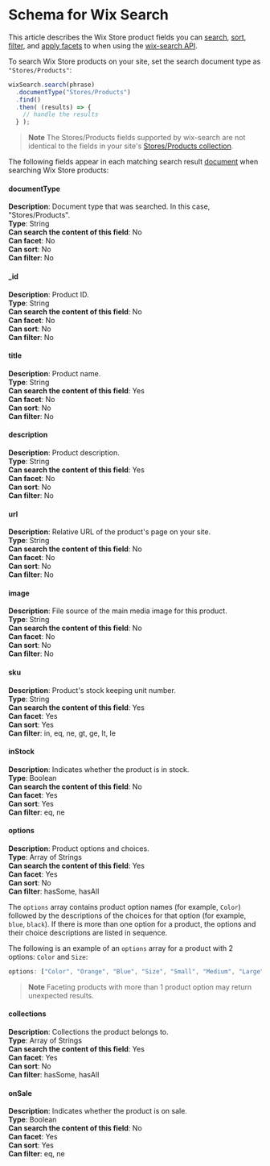 <!-- This article was published using the Doc Push single-sourcing tool. Any changes to this article MUST be made in the source file. Find it at www.github.com/wix-private/velo-docs.-->



# Schema for Wix Search





This article describes the Wix Store product fields you can [search](https://www.wix.com/velo/reference/wix-search.html#search), [sort](https://www.wix.com/velo/reference/wix-search.WixSearchBuilder.html#ascending), [filter](https://www.wix.com/velo/reference/wix-search.html#filter), and [apply facets](https://www.wix.com/velo/reference/wix-search.WixSearchBuilder.html#facets) to when using the [wix-search API](https://www.wix.com/velo/reference/wix-search.html).

To search Wix Store products on your site, set the search document type as `"Stores/Products"`:

```javascript
wixSearch.search(phrase)
  .documentType("Stores/Products")
  .find()
  .then( (results) => {
    // handle the results
  } );
```

> **Note**
> The Stores/Products fields supported by wix-search are not identical to the fields in your site's [Stores/Products collection](https://support.wix.com/en/article/velo-wix-stores-products-collection-fields).

The following fields appear in each matching search result [document](/wix-search/wix-search-result/documents) when searching Wix Store products:

#### documentType 

**Description**: Document type that was searched. In this case, "Stores/Products".  
**Type**: String  
**Can search the content of this field**: No  
**Can facet**: No  
**Can sort**: No  
**Can filter**: No

#### \_id 

**Description**: Product ID.  
**Type**: String  
**Can search the content of this field**: No  
**Can facet**: No  
**Can sort**: No  
**Can filter**: No

#### title 

**Description**: Product name.  
**Type**: String  
**Can search the content of this field**: Yes  
**Can facet**: No  
**Can sort**: No  
**Can filter**: No

#### description 

**Description**: Product description.  
**Type**: String  
**Can search the content of this field**: Yes  
**Can facet**: No  
**Can sort**: No  
**Can filter**: No

#### url 

**Description**: Relative URL of the product's page on your site.  
**Type**: String  
**Can search the content of this field**: No  
**Can facet**: No  
**Can sort**: No  
**Can filter**: No

#### image 

**Description**: File source of the main media image for this product.  
**Type**: String  
**Can search the content of this field**: No  
**Can facet**: No  
**Can sort**: No  
**Can filter**: No

#### sku 

**Description**: Product's stock keeping unit number.  
**Type**: String  
**Can search the content of this field**: Yes  
**Can facet**: Yes  
**Can sort**: Yes  
**Can filter**: in, eq, ne, gt, ge, lt, le 

#### inStock 

**Description**: Indicates whether the product is in stock.  
**Type**: Boolean  
**Can search the content of this field**: No  
**Can facet**: Yes  
**Can sort**: Yes  
**Can filter**: eq, ne 

#### options 

**Description**: Product options and choices.  
**Type**: Array of Strings  
**Can search the content of this field**: Yes  
**Can facet**: Yes  
**Can sort**: No  
**Can filter**: hasSome, hasAll 

The `options` array contains product option names (for example, `Color`) followed by the descriptions of the choices for that option (for example, `blue`, `black`). If there is more than one option for a product, the options and their choice descriptions are listed in sequence.

The following is an example of an `options` array for a product with 2 options: `Color` and `Size`:

```javascript
options: ["Color", "Orange", "Blue", "Size", "Small", "Medium", "Large"]
```

> **Note**
> Faceting products with more than 1 product option may return unexpected results. 

#### collections 

**Description**: Collections the product belongs to.  
**Type**: Array of Strings  
**Can search the content of this field**: Yes  
**Can facet**: Yes  
**Can sort**: No  
**Can filter**: hasSome, hasAll 

#### onSale 

**Description**: Indicates whether the product is on sale.  
**Type**: Boolean  
**Can search the content of this field**: No  
**Can facet**: Yes  
**Can sort**: Yes  
**Can filter**: eq, ne
